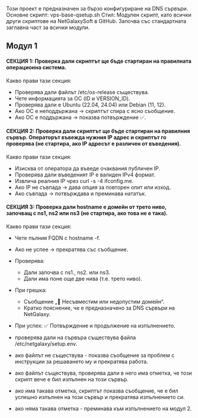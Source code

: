 Този проект е предназначен за бързо конфигуриране на DNS сървъри. 
Основне скрипт: vps-base-qsetup.sh 
Стил: Модулен скрипт, като всички други скриптове на NetGalaxySoft в GitHub. 
Започва със стандартната заглавна част за всички модули. 

## Модул 1 
#### СЕКЦИЯ 1: Проверка дали скриптът ще бъде стартиран на правилната операционна система. 
Какво прави тази секция: 
- Проверява дали файлът /etc/os-release съществува. 
- Чете информацията за ОС (ID и VERSION_ID). 
- Проверява дали е Ubuntu (22.04, 24.04) или Debian (11, 12). 
- Ако ОС е неподдържана → скриптът спира с ясно съобщение. 
- Ако ОС е поддържана → показва потвърждение ✅. 

#### СЕКЦИЯ 2: Проверка дали скриптът ще бъде стартиран на правилния сървър. Операторът въвежда нужния IP адрес и скриптът го проверява (не стартира, ако IP адресът е различен от въведения). 
Какво прави тази секция: 
- Изисква от оператора да въведе очаквания публичен IP.
- Проверява дали въведеният IP е валиден IPv4 формат.
- Извлича реалния IP чрез curl -s -4 ifconfig.me.
- Ако IP не съвпада → дава опция за повторен опит или изход.
- Ако съвпада → потвърждава и преминава нататък. 

#### СЕКЦИЯ 3: Проверка дали hostname е домейн от трето ниво, започващ с ns1, ns2 или ns3 (не стартира, ако това не е така). 
Какво прави тази секция: 
- Чете пълния FQDN с hostname -f.
- Ако не успее → прекратява със съобщение.
- Проверява: 
  - Дали започва с ns1., ns2. или ns3.
  - Дали има поне още две нива (т.е. трето ниво).
- При грешка: 
  - Съобщение „🚫 Несъвместим или недопустим домейн“. 
  - Кратко пояснение, че е предназначено за DNS сървъри на NetGalaxy. 
- При успех: ✅ Потвърждение и продължение на изпълнението. 




- проверява дали на сървъра съществува файла /etc/netgalaxy/setup.env.
- ако файлът не съществува - показва съобщение за проблем с инструкции за решаването му и прекратява работа.
- ако файлът съществува, проверява дали в него има отметка, че този скрипт вече е бил изпълнен на този сървър.
- ако има такава отметка, скриптът показва съобщение, че е бил успешно изпълнен на този сървър и прекратява изпълнението си.
- ако няма такава отметка - преминава към изпълнението на модул 2. 
  
